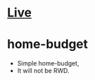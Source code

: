 # [Live](https://home-bugdet-fannoth.netlify.app/)

# home-budget
- Simple home-budget,
- It will not be RWD.
